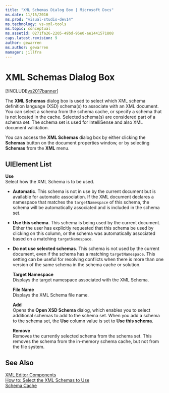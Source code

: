 ```yaml
---
title: "XML Schemas Dialog Box | Microsoft Docs"
ms.date: 11/15/2016
ms.prod: "visual-studio-dev14"
ms.technology: vs-xml-tools
ms.topic: conceptual
ms.assetid: 0271fa26-2205-49bd-96e0-ae1441571808
caps.latest.revision: 9
author: gewarren
ms.author: gewarren
manager: jillfra
---
```

# XML Schemas Dialog Box
[!INCLUDE[vs2017banner](../includes/vs2017banner.md)]

  
The **XML Schemas** dialog box is used to select which XML schema definition language (XSD) schema(s) to associate with an XML document. You can select a schema from the schema cache, or specify a schema that is not located in the cache. Selected schema(s) are considered part of a schema set. The schema set is used for IntelliSense and also XML document validation.  
  
 You can access the **XML Schemas** dialog box by either clicking the **Schemas** button on the document properties window, or by selecting **Schemas** from the **XML** menu.  
  
## UIElement List  
 **Use**  
 Select how the XML Schema is to be used.  
  
- **Automatic**. This schema is not in use by the current document but is available for automatic association. If the XML document declares a namespace that matches the `targetNamespace` of this schema, the schema will be automatically associated and is included in the schema set.  
  
- **Use this schema**. This schema is being used by the current document. Either the user has explicitly requested that this schema be used by clicking on this column, or the schema was automatically associated based on a matching `targetNamespace`.  
  
- **Do not use selected schemas**. This schema is not used by the current document, even if the schema has a matching `targetNamespace`. This setting can be useful for resolving conflicts when there is more than one version of the same schema in the schema cache or solution.  
  
  **Target Namespace**  
  Displays the target namespace associated with the XML Schema.  
  
  **File Name**  
  Displays the XML Schema file name.  
  
  **Add**  
  Opens the **Open XSD Schema** dialog, which enables you to select additional schemas to add to the schema set. When you add a schema to the schema set, the **Use** column value is set to **Use this schema**.  
  
  **Remove**  
  Removes the currently selected schema from the schema set. This removes the schema from the in-memory schema cache, but not from the file system.  
  
## See Also  
 [XML Editor Components](../xml-tools/xml-editor-components.md)   
 [How to: Select the XML Schemas to Use](../xml-tools/how-to-select-the-xml-schemas-to-use.md)   
 [Schema Cache](../xml-tools/schema-cache.md)
